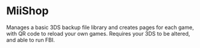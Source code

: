 # MiiShop
Manages a basic 3DS backup file library and creates pages for each game, with QR code to reload your own games.  Requires your 3DS to be altered, and able to run FBI.  
